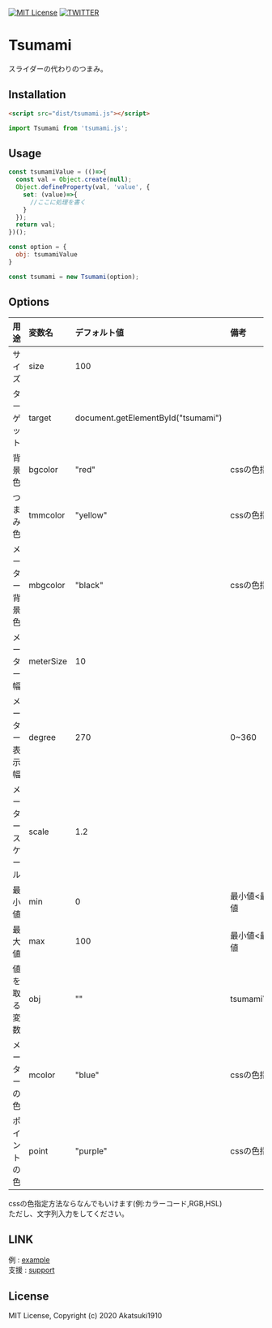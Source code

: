 [![MIT License](http://img.shields.io/badge/license-MIT-blue.svg?style=flat)](LICENSE)
[![TWITTER](https://img.shields.io/badge/twitter-nomber1910-blue.svg)](https://twitter.com/nomber1910)
# Tsumami
スライダーの代わりのつまみ。

## Installation

```html
<script src="dist/tsumami.js"></script>
```

```js
import Tsumami from 'tsumami.js';
```

## Usage

```js
const tsumamiValue = (()=>{
  const val = Object.create(null);
  Object.defineProperty(val, 'value', {
    set: (value)=>{
      //ここに処理を書く
    }
  });
  return val;
})();

const option = {
  obj: tsumamiValue
}

const tsumami = new Tsumami(option);
```

## Options

|用途 |変数名 |デフォルト値 |備考 |
|:---|:---|:---|:---|
|サイズ |size |100 | |
|ターゲット |target |document.getElementById("tsumami") | |
|背景色 |bgcolor |"red" |cssの色指定<sup>[1](#note1)</sup> |
|つまみ色 |tmmcolor |"yellow" |cssの色指定<sup>[1](#note1)</sup> |
|メーター背景色 |mbgcolor |"black" |cssの色指定<sup>[1](#note1)</sup> |
|メーター幅 |meterSize |10 | |
|メーター表示幅 |degree |270 |0~360 |
|メータースケール |scale |1.2 | |
|最小値 |min |0 |最小値<最大値 |
|最大値 |max |100 |最小値<最大値 |
|値を取る変数 |obj |"" |tsumamiValue |
|メーターの色 |mcolor |"blue" |cssの色指定<sup>[1](#note1)</sup> |
|ポイントの色 |point |"purple" |cssの色指定<sup>[1](#note1)</sup> |

<p id="note1">
cssの色指定方法ならなんでもいけます(例:カラーコード,RGB,HSL)<br>
ただし、文字列入力をしてください。
</p>

## LINK
例 : [example](https://akatsuki1910.github.io/Tsumami/example/)  
支援 : [support](https://www.patreon.com/akatsukicirno)

##  License
MIT License, Copyright (c) 2020 Akatsuki1910